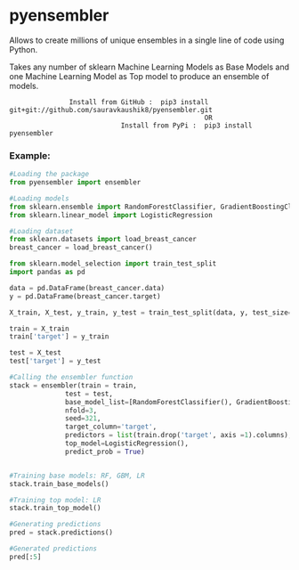 # pyensembler
  Allows to create millions of unique ensembles in a single line of code using Python.

  Takes any number of sklearn Machine Learning Models as Base Models and one Machine Learning Model as Top model to produce an ensemble of models.
  
                   Install from GitHub :  pip3 install git+git://github.com/sauravkaushik8/pyensembler.git
                                                     OR 
                                Install from PyPi :  pip3 install pyensembler

### Example: 

```python
#Loading the package
from pyensembler import ensembler

#Loading models
from sklearn.ensemble import RandomForestClassifier, GradientBoostingClassifier
from sklearn.linear_model import LogisticRegression

#Loading dataset
from sklearn.datasets import load_breast_cancer
breast_cancer = load_breast_cancer()

from sklearn.model_selection import train_test_split
import pandas as pd

data = pd.DataFrame(breast_cancer.data)
y = pd.DataFrame(breast_cancer.target)

X_train, X_test, y_train, y_test = train_test_split(data, y, test_size=.3,random_state=0)

train = X_train
train['target'] = y_train

test = X_test
test['target'] = y_test

#Calling the ensembler function
stack = ensembler(train = train,
              test = test,
              base_model_list=[RandomForestClassifier(), GradientBoostingClassifier(), LogisticRegression()],
              nfold=3,
              seed=321,
              target_column='target',
              predictors = list(train.drop('target', axis =1).columns),
              top_model=LogisticRegression(),
              predict_prob = True)


#Training base models: RF, GBM, LR
stack.train_base_models()

#Training top model: LR
stack.train_top_model()

#Generating predictions
pred = stack.predictions()

#Generated predictions
pred[:5]
```
